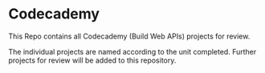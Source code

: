 # Codecademy

This Repo contains all Codecademy (Build Web APIs) projects for review.

The individual projects are named according to the unit completed. Further projects for review will be added to this repository.